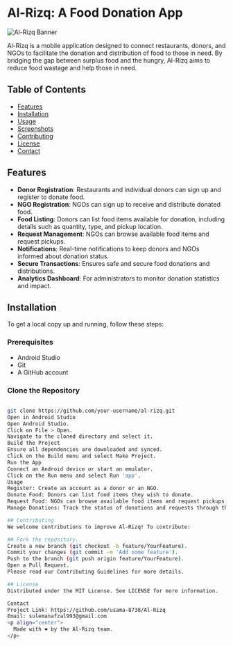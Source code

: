 # Al-Rizq: A Food Donation App

![Al-Rizq Banner]()

Al-Rizq is a mobile application designed to connect restaurants, donors, and NGOs to facilitate the donation and distribution of food to those in need. By bridging the gap between surplus food and the hungry, Al-Rizq aims to reduce food wastage and help those in need.

## Table of Contents

- [Features](#features)
- [Installation](#installation)
- [Usage](#usage)
- [Screenshots](#screenshots)
- [Contributing](#contributing)
- [License](#license)
- [Contact](#contact)

## Features

- **Donor Registration**: Restaurants and individual donors can sign up and register to donate food.
- **NGO Registration**: NGOs can sign up to receive and distribute donated food.
- **Food Listing**: Donors can list food items available for donation, including details such as quantity, type, and pickup location.
- **Request Management**: NGOs can browse available food items and request pickups.
- **Notifications**: Real-time notifications to keep donors and NGOs informed about donation status.
- **Secure Transactions**: Ensures safe and secure food donations and distributions.
- **Analytics Dashboard**: For administrators to monitor donation statistics and impact.

## Installation

To get a local copy up and running, follow these steps:

### Prerequisites

- Android Studio
- Git
- A GitHub account

### Clone the Repository

```sh

git clone https://github.com/your-username/al-rizq.git
Open in Android Studio
Open Android Studio.
Click on File > Open.
Navigate to the cloned directory and select it.
Build the Project
Ensure all dependencies are downloaded and synced.
Click on the Build menu and select Make Project.
Run the App
Connect an Android device or start an emulator.
Click on the Run menu and select Run 'app'.
Usage
Register: Create an account as a donor or an NGO.
Donate Food: Donors can list food items they wish to donate.
Request Food: NGOs can browse available food items and request pickups.
Manage Donations: Track the status of donations and requests through the dashboard.

## Contributing
We welcome contributions to improve Al-Rizq! To contribute:

## Fork the repository.
Create a new branch (git checkout -b feature/YourFeature).
Commit your changes (git commit -m 'Add some feature').
Push to the branch (git push origin feature/YourFeature).
Open a Pull Request.
Please read our Contributing Guidelines for more details.

## License
Distributed under the MIT License. See LICENSE for more information.

Contact
Project Link: https://github.com/usama-8738/Al-Rizq
Email: sulemanafzal993@gmail.com
<p align="center">
  Made with ❤️ by the Al-Rizq team.
</p>
```
